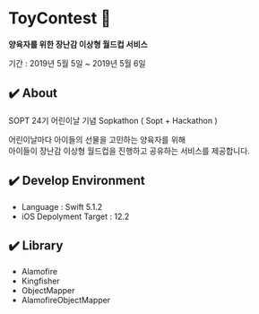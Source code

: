 # ToyContest 🤖

**양육자를 위한 장난감 이상형 월드컵 서비스**

기간 : 2019년 5월 5일 ~ 2019년 5월 6일

## ✔️ About

SOPT 24기 어린이날 기념 Sopkathon ( Sopt + Hackathon )

어린이날마다 아이들의 선물을 고민하는 양육자를 위해  
아이들이 장난감 이상형 월드컵을 진행하고 공유하는 서비스를 제공합니다.

## ✔️ Develop Environment

* Language : Swift 5.1.2
* iOS Depolyment Target : 12.2

## ✔️ Library

* Alamofire
* Kingfisher
* ObjectMapper
* AlamofireObjectMapper
